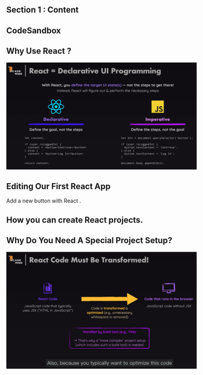 ## Section 1 : Content

## CodeSandbox

## Why Use React ?

![react js vs vanilla js](images/i3_ReactJS%20vs%20Vanilla%20JS.png)

## Editing Our First React App

Add a new button with React .

## How you can create React projects.

## Why Do You Need A Special Project Setup?

![note](images/i10_React%20Code%20Must%20Be%20Transformed!.png)
